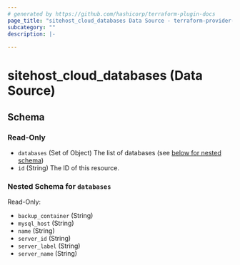 ```yaml
---
# generated by https://github.com/hashicorp/terraform-plugin-docs
page_title: "sitehost_cloud_databases Data Source - terraform-provider-sitehost"
subcategory: ""
description: |-
  
---
```


# sitehost_cloud_databases (Data Source)





<!-- schema generated by tfplugindocs -->
## Schema

### Read-Only

- `databases` (Set of Object) The list of databases (see [below for nested schema](#nestedatt--databases))
- `id` (String) The ID of this resource.

<a id="nestedatt--databases"></a>
### Nested Schema for `databases`

Read-Only:

- `backup_container` (String)
- `mysql_host` (String)
- `name` (String)
- `server_id` (String)
- `server_label` (String)
- `server_name` (String)


